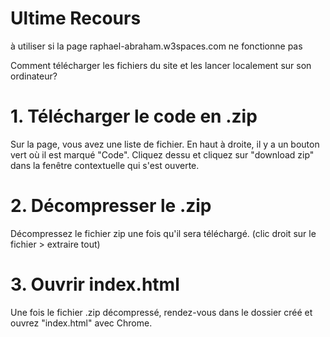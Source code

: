 # Ultime Recours
à utiliser si la page raphael-abraham.w3spaces.com ne fonctionne pas

Comment télécharger les fichiers du site et les lancer localement sur son ordinateur?

# 1. Télécharger le code en .zip
Sur la page, vous avez une liste de fichier. En haut à droite, il y a un bouton vert où il est marqué "Code". Cliquez dessu et cliquez sur "download zip" dans la fenêtre contextuelle qui s'est ouverte.

# 2. Décompresser le .zip
Décompressez le fichier zip une fois qu'il sera téléchargé.
(clic droit sur le fichier > extraire tout)

# 3. Ouvrir index.html
Une fois le fichier .zip décompressé, rendez-vous dans le dossier créé et ouvrez "index.html" avec Chrome.
